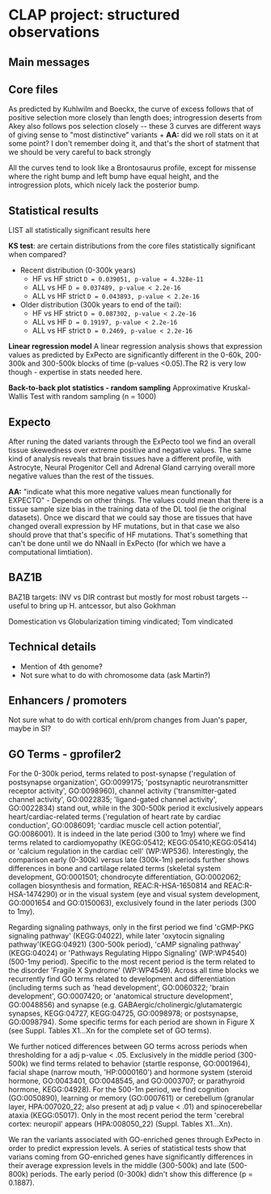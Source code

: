 # CLAP project: structured observations 

## Main messages


## Core files
As predicted by Kuhlwilm and Boeckx, the curve of excess follows that of positive selection more closely than length does; introgression deserts from Akey also follows pos selection closely -- these 3 curves are different ways of giving sense to "most distinctive" variants
	+ **AA:** did we roll stats on it at some point? I don't remember doing it, and that's the short of statment that we should be very careful to back strongly

All the curves tend to look like a Brontosaurus profile, except for missense where the right bump and left bump have equal height, and the introgression plots, which nicely lack the posterior bump.
## Statistical results
LIST all statistically significant results here

**KS test**: are certain distributions from the core files statistically significant when compared?
- Recent distribution (0-300k years)
    - HF vs HF strict
    ```D = 0.039051, p-value = 4.328e-11 ```
    - ALL vs HF
     ```D = 0.037489, p-value < 2.2e-16 ```
    - ALL vs HF strict
     ```D = 0.043893, p-value < 2.2e-16 ```
- Older distribution (300k years to end of the tail):
    - HF vs HF strict
     ```D = 0.087302, p-value < 2.2e-16 ```
    - ALL vs HF
     ```D = 0.19197, p-value < 2.2e-16 ```
    - ALL vs HF strict
     ```D = 0.2469, p-value < 2.2e-16 ```

**Linear regression model**
A linear regression analysis shows that expression values as predicted by ExPecto are significantly different in the 0-60k, 200-300k and 300-500k blocks of time (p-values <0.05).The R2 is very low though - expertise in stats needed here.


**Back-to-back plot statistics - random sampling**
Approximative Kruskal-Wallis Test with random sampling (n = 1000)


## Expecto
After runing the dated variants through the ExPecto tool we find an overall tissue skewedness over extreme positive and negative values. The same kind of analysis reveals that brain tissues have a different profile, with Astrocyte, Neural Progenitor Cell and Adrenal Gland carrying overall more negative values than the rest of the tissues.

**AA:** "indicate what this more negative values mean functionally for EXPECTO" -  Depends on other things. The values could mean that there is a tissue sample size bias in the training data of the DL tool (ie the original datasets). Once we discard that we could say those are tissues that have changed overall expression by HF mutations, but in that case we also should prove that that's specific of HF mutations. That's something that can't be done until we do NNaall in ExPecto (for which we have a computational limtiation).


## BAZ1B
BAZ1B targets: INV vs DIR contrast but mostly for most robust targets -- useful to bring up H. antcessor, but also Gokhman

Domestication vs Globularization timing vindicated; Tom vindicated

## Technical details
- Mention of 4th genome?
- Not sure what to do with chromosome data (ask Martin?)

## Enhancers / promoters 
Not sure what to do with cortical enh/prom changes from Juan's paper, maybe in SI?

## GO Terms - gprofiler2

For the 0-300k period, terms related to post-synapse ('regulation of postsynapse organization', GO:0099175; 'postsynaptic neurotransmitter receptor activity', GO:0098960), channel activity ('transmitter-gated channel activity', GO:0022835; 'ligand-gated channel activity', GO:0022834) stand out, while in the 300-500k period it exclusively appears heart/cardiac-related terms ('regulation of heart rate by cardiac conduction', GO:0086091; 'cardiac muscle cell action potential', GO:0086001). It is indeed in the late period (300 to 1my) where we find terms related to cardiomyopathy (KEGG:05412; KEGG:05410;KEGG:05414) or 'calcium regulation in the cardiac cell' (WP:WP536). Interestingly, the comparison early (0-300k) versus late (300k-1m) periods further shows differences in bone and cartilage related terms (skeletal system development, GO:0001501; chondrocyte differentiation, GO:0002062; collagen biosynthesis and formation, REAC:R-HSA-1650814 and REAC:R-HSA-1474290) or in the visual system (eye and visual system development, GO:0001654 and GO:0150063), exclusively found in the later periods (300 to 1my). 

Regarding signaling pathways, only in the first period we find 'cGMP-PKG signaling pathway' (KEGG:04022), while later 'oxytocin signaling pathway'(KEGG:04921) (300-500k period), 'cAMP signaling pathway' (KEGG:04024) or 'Pathways Regulating Hippo Signaling' (WP:WP4540) (500-1my period). Specific to the most recent period is the term related to the disorder 'Fragile X Syndrome' (WP:WP4549). Across all time blocks we recurrently find GO terms related to development and differentiation (including terms such as 'head development', GO:0060322; 'brain development', GO:0007420; or 'anatomical structure development', GO:0048856) and synapse (e.g. GABAergic/cholinergic/glutamatergic synapses, KEGG:04727, KEGG:04725, GO:0098978; or postsynapse, GO:0098794). Some specific terms for each period are shown in Figure X (see Suppl. Tables X1...Xn for the complete set of GO terms).

We further noticed differences between GO terms across periods when thresholding for a adj p-value < .05. Exclusively in the middle period (300-500k) we find terms related to behavior (startle response, GO:0001964), facial shape (narrow mouth, 'HP:0000160') and hormone system (steroid hormone, GO:0043401, GO:0048545, and GO:0003707; or parathyroid hormone, KEGG:04928). For the 500-1m period, we find cognition (GO:0050890), learning or memory (GO:0007611) or cerebellum (granular layer, HPA:007020_22; also present at adj p value < .01) and spinocerebellar ataxia (KEGG:05017). Only in the most recent period the term 'cerebral cortex: neuropil' appears (HPA:008050_22) (Suppl. Tables X1...Xn).

We ran the variants associated with GO-enriched genes through ExPecto in order to predict expression levels. A series of statistical tests show that varians coming from GO-enriched genes have significantly differences in their average expression levels in the middle (300-500k) and late (500-800k) periods. The early period (0-300k) didn't show this difference (p = 0.1887).